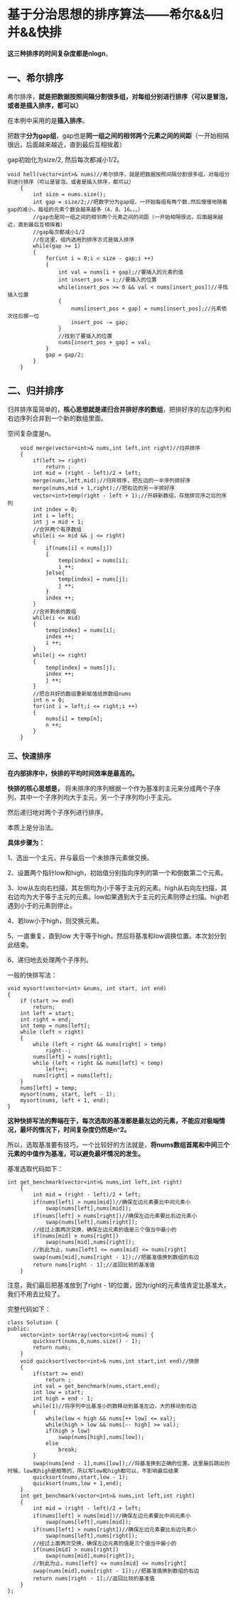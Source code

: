 # 基于分治思想的排序算法——希尔&&归并&&快排



**这三种排序的时间复杂度都是nlogn**。

## 一、希尔排序

希尔排序，**就是把数据按照间隔分割很多组，对每组分别进行排序（可以是冒泡，或者是插入排序，都可以）**

在本例中采用的是**插入排序**。

把数字**分为gap组**，gap也是**同一组之间的相邻两个元素之间的间距**（一开始相隔很远，后面越来越近，直到最后互相挨着）

gap初始化为size/2, 然后每次都减小1/2。

```
void hell(vector<int>& nums)//希尔排序，就是把数据按照间隔分割很多组，对每组分别进行排序（可以是冒泡，或者是插入排序，都可以）
    {
        int size = nums.size();
        int gap = size/2;//把数字分为gap组，一开始每组有两个数.然后慢慢地随着gap的减小，每组的元素个数会越来越多（4，8，16。。。）
        //gap也是同一组之间的相邻两个元素之间的间距（一开始相隔很远，后面越来越近，直到最后互相挨着）
        //gap每次都减小1/2
        //在这里，组内选用的排序方式是插入排序
        while(gap >= 1)
        {
            for(int i = 0;i < size - gap;i ++)
            {
                int val = nums[i + gap];//要插入的元素的值
                int insert_pos = i;//要插入的位置
                while(insert_pos >= 0 && val < nums[insert_pos])//寻找插入位置
                {
                    nums[insert_pos + gap] = nums[insert_pos];//元素依次往后挪一位
                    insert_pos -= gap;
                }
                //找到了要插入的位置
                nums[insert_pos + gap] = val;
            }
            gap = gap/2;
        }
    }
```

## 二、归并排序

归并排序蛮简单的，**核心思想就是递归合并排好序的数组**，把排好序的左边序列和右边序列合并到一个新的数组里面。

空间复杂度是n。

```
    void merge(vector<int>& nums,int left,int right)//归并排序
    {
        if(left >= right)
            return ;
        int mid = (right - left)/2 + left;
        merge(nums,left,mid);//归并排序，把左边的一半序列排好序
        merge(nums,mid + 1,right);//把右边的另一半排好序
        vector<int>temp(right - left + 1);//开辟新数组，存放排完序之后的序列
        int index = 0;
        int i = left;
        int j = mid + 1;
        //合并两个有序数组
        while(i <= mid && j <= right)
        {
            if(nums[i] < nums[j])
            {
                temp[index] = nums[i];
                i ++;
            }else{
                temp[index] = nums[j];
                j ++;
            }
            index ++;
        }
        //合并剩余的数组
        while(i <= mid)
        {
            temp[index] = nums[i];
            index ++;
            i ++;
        }
        while(j <= right)
        {
            temp[index] = nums[j];
            index ++;
            j ++;
        }
        //把合并好的数组重新赋值给原数组nums
        int n = 0;
        for(int i = left;i <= right;i ++)
        {
            nums[i] = temp[n];
            n ++;
        }
    }
```

### **三、快速排序**

**在内部排序中，快排的平均时间效率是最高的。**

**快排的核心思想是，** 将未排序的序列根据一个作为基准的主元来分成两个子序列，其中一个子序列均大于主元，另一个子序列均小于主元。

然后递归地对两个子序列进行排序。

本质上是分治法。

**具体步骤为：**

1、选出一个主元，并与最后一个未排序元素做交换。

2、设置两个指针low和high，初始值分别指向序列的第一个和倒数第二个元素。

3、low从左向右扫描，其左侧均为小于等于主元的元素。high从右向左扫描，其右边均为大于等于主元的元素。low如果遇到大于主元的元素则停止扫描。high若遇到小于的元素则停止。

4、若low小于high，则交换元素。

5、一直重复，直到low 大于等于high，然后将基准和low调换位置。本次划分到此结束。

6、递归地去处理两个子序列。



一般的快排写法：

```
void mysort(vector<int> &nums, int start, int end)
{
    if (start >= end)
    	return;
    int left = start;
    int right = end;
    int temp = nums[left];
    while (left < right)
    {
        while (left < right && nums[right] > temp)
        	right--;
        nums[left] = nums[right];
        while (left < right && nums[left] < temp)
        	left++;
        nums[right] = nums[left];
    }
    nums[left] = temp;
    mysort(nums, start, left - 1);
    mysort(nums, left + 1, end);
}
```

**这种快排写法的弊端在于，每次选取的基准都是最左边的元素，不能应对极端情况，最坏的情况下，时间复杂度仍然是n^2。**

所以，选取基准要有技巧，一个比较好的方法就是，**将nums数组首尾和中间三个元素的中值作为基准，可以避免最坏情况的发生。**

基准选取代码如下：

```
int get_benchmark(vector<int>& nums,int left,int right)
    {
        int mid = (right - left)/2 + left;
        if(nums[left] > nums[mid])//确保左边元素要比中间元素小
            swap(nums[left],nums[mid]);
        if(nums[left] > nums[right])//确保左边元素要比右边元素小
            swap(nums[left],nums[right]);
        //经过上面两次交换，确保左边元素的值是三个值当中最小的
        if(nums[mid] > nums[right])
            swap(nums[mid],nums[right]);
        //到此为止，nums[left] <= nums[mid] <= nums[right]
        swap(nums[mid],nums[right - 1]);//把基准值换到数组的右边
        return nums[right - 1];//返回比较的基准值
    }
```

注意，我们最后把基准放到了right - 1的位置，因为right的元素值肯定比基准大，我们不用去比较了。

完整代码如下：

```
class Solution {
public:
    vector<int> sortArray(vector<int>& nums) {
        quicksort(nums,0,nums.size() - 1);
        return nums;
    }
    void quicksort(vector<int>& nums,int start,int end)//快排
    {
        if(start >= end)
            return ;
        int val = get_benchmark(nums,start,end);
        int low = start;
        int high = end - 1;
        while(1)//将序列中比基准小的数移动到基准左边，大的移动到右边
        {
            while(low < high && nums[++ low] <= val);
            while(high > low && nums[-- high] >= val);
            if(high > low)
                swap(nums[high],nums[low]);
            else
                break;
        }
        swap(nums[end - 1],nums[low]);//将基准换到正确的位置。这里最后跳出的时候，low和high是相等的，所以写low和high都可以，不影响最后结果
        quicksort(nums,start,low - 1);
        quicksort(nums,low + 1,end);
    }
    int get_benchmark(vector<int>& nums,int left,int right)
    {
        int mid = (right - left)/2 + left;
        if(nums[left] > nums[mid])//确保左边元素要比中间元素小
            swap(nums[left],nums[mid]);
        if(nums[left] > nums[right])//确保左边元素要比右边元素小
            swap(nums[left],nums[right]);
        //经过上面两次交换，确保左边元素的值是三个值当中最小的
        if(nums[mid] > nums[right])
            swap(nums[mid],nums[right]);
        //到此为止，nums[left] <= nums[mid] <= nums[right]
        swap(nums[mid],nums[right - 1]);//把基准值换到数组的右边
        return nums[right - 1];//返回比较的基准值
    }
};
```

